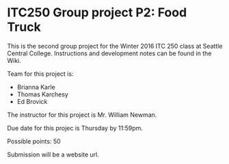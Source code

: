 # ITC250 Group project P2: Food Truck  

This is the second group project for the Winter 2016 ITC 250 class at Seattle Central College. Instructions and development notes can be found in the Wiki.

Team for this project is:
-    Brianna Karle
-    Thomas Karchesy
-    Ed Brovick

The instructor for this project is Mr. William Newman.

Due date for this projec is Thursday by 11:59pm.

Possible points: 50

Submission will be a website url.

